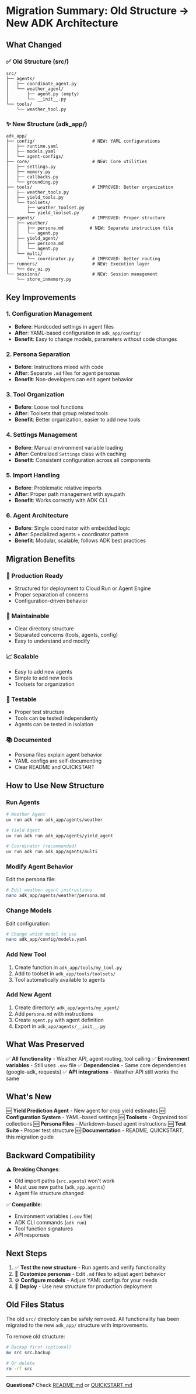 # Migration Summary: Old Structure → New ADK Architecture

## What Changed

### ✅ Old Structure (src/)
```
src/
├── agents/
│   ├── coordinate_agent.py
│   └── weather_agent/
│       ├── agent.py (empty)
│       └── __init__.py
└── tools/
    └── weather_tool.py
```

### ✨ New Structure (adk_app/)
```
adk_app/
├── config/                      # NEW: YAML configurations
│   ├── runtime.yaml
│   ├── models.yaml
│   └── agent-configs/
├── core/                        # NEW: Core utilities
│   ├── settings.py
│   ├── memory.py
│   ├── callbacks.py
│   └── grounding.py
├── tools/                       # IMPROVED: Better organization
│   ├── weather_tools.py
│   ├── yield_tools.py
│   └── toolsets/
│       ├── weather_toolset.py
│       └── yield_toolset.py
├── agents/                      # IMPROVED: Proper structure
│   ├── weather/
│   │   ├── persona.md          # NEW: Separate instruction file
│   │   └── agent.py
│   ├── yield_agent/
│   │   ├── persona.md
│   │   └── agent.py
│   └── multi/
│       └── coordinator.py       # IMPROVED: Better routing
├── runners/                     # NEW: Execution layer
│   └── dev_ui.py
└── sessions/                    # NEW: Session management
    └── store_inmemory.py
```

## Key Improvements

### 1. **Configuration Management**
- **Before**: Hardcoded settings in agent files
- **After**: YAML-based configuration in `adk_app/config/`
- **Benefit**: Easy to change models, parameters without code changes

### 2. **Persona Separation**
- **Before**: Instructions mixed with code
- **After**: Separate `.md` files for agent personas
- **Benefit**: Non-developers can edit agent behavior

### 3. **Tool Organization**
- **Before**: Loose tool functions
- **After**: Toolsets that group related tools
- **Benefit**: Better organization, easier to add new tools

### 4. **Settings Management**
- **Before**: Manual environment variable loading
- **After**: Centralized `Settings` class with caching
- **Benefit**: Consistent configuration across all components

### 5. **Import Handling**
- **Before**: Problematic relative imports
- **After**: Proper path management with sys.path
- **Benefit**: Works correctly with ADK CLI

### 6. **Agent Architecture**
- **Before**: Single coordinator with embedded logic
- **After**: Specialized agents + coordinator pattern
- **Benefit**: Modular, scalable, follows ADK best practices

## Migration Benefits

### 🎯 Production Ready
- Structured for deployment to Cloud Run or Agent Engine
- Proper separation of concerns
- Configuration-driven behavior

### 🔧 Maintainable
- Clear directory structure
- Separated concerns (tools, agents, config)
- Easy to understand and modify

### 📈 Scalable
- Easy to add new agents
- Simple to add new tools
- Toolsets for organization

### 🧪 Testable
- Proper test structure
- Tools can be tested independently
- Agents can be tested in isolation

### 📚 Documented
- Persona files explain agent behavior
- YAML configs are self-documenting
- Clear README and QUICKSTART

## How to Use New Structure

### Run Agents
```bash
# Weather Agent
uv run adk run adk_app/agents/weather

# Yield Agent
uv run adk run adk_app/agents/yield_agent

# Coordinator (recommended)
uv run adk run adk_app/agents/multi
```

### Modify Agent Behavior
Edit the persona file:
```bash
# Edit weather agent instructions
nano adk_app/agents/weather/persona.md
```

### Change Models
Edit configuration:
```bash
# Change which model to use
nano adk_app/config/models.yaml
```

### Add New Tool
1. Create function in `adk_app/tools/my_tool.py`
2. Add to toolset in `adk_app/tools/toolsets/`
3. Tool automatically available to agents

### Add New Agent
1. Create directory: `adk_app/agents/my_agent/`
2. Add `persona.md` with instructions
3. Create `agent.py` with agent definition
4. Export in `adk_app/agents/__init__.py`

## What Was Preserved

✅ **All functionality** - Weather API, agent routing, tool calling
✅ **Environment variables** - Still uses `.env` file
✅ **Dependencies** - Same core dependencies (google-adk, requests)
✅ **API integrations** - Weather API still works the same

## What's New

🆕 **Yield Prediction Agent** - New agent for crop yield estimates
🆕 **Configuration System** - YAML-based settings
🆕 **Toolsets** - Organized tool collections
🆕 **Persona Files** - Markdown-based agent instructions
🆕 **Test Suite** - Proper test structure
🆕 **Documentation** - README, QUICKSTART, this migration guide

## Backward Compatibility

⚠️ **Breaking Changes**:
- Old import paths (`src.agents`) won't work
- Must use new paths (`adk_app.agents`)
- Agent file structure changed

✅ **Compatible**:
- Environment variables (`.env` file)
- ADK CLI commands (`adk run`)
- Tool function signatures
- API responses

## Next Steps

1. ✅ **Test the new structure** - Run agents and verify functionality
2. 📝 **Customize personas** - Edit `.md` files to adjust agent behavior
3. ⚙️ **Configure models** - Adjust YAML configs for your needs
4. 🚀 **Deploy** - Use new structure for production deployment

## Old Files Status

The old `src/` directory can be safely removed. All functionality has been migrated to the new `adk_app/` structure with improvements.

To remove old structure:
```bash
# Backup first (optional)
mv src src.backup

# Or delete
rm -rf src
```

---

**Questions?** Check [README.md](README.md) or [QUICKSTART.md](QUICKSTART.md)
